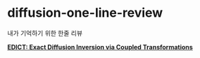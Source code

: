 # diffusion-one-line-review
내가 기억하기 위한 한줄 리뷰

[**EDICT: Exact Diffusion Inversion via Coupled Transformations**](https://arxiv.org/abs/2211.12446)

